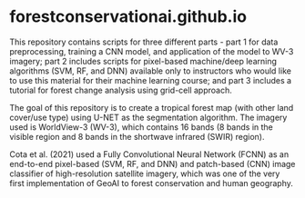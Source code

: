 # forestconservationai.github.io

This repository contains scripts for three different parts - part 1 for data preprocessing, training a CNN model, and application of the model to WV-3 imagery; part 2 includes scripts for pixel-based machine/deep learning algorithms (SVM, RF, and DNN) available only to instructors who would like to use this material for their machine learning course; and part 3 includes a tutorial for forest change analysis using grid-cell approach.  

The goal of this repository is to create a tropical forest map (with other land cover/use type) using U-NET as the segmentation algorithm.  The imagery used is WorldView-3 (WV-3), which contains 16 bands (8 bands in the visible region and 8 bands in the shortwave infrared (SWIR) region).

Cota et al. (2021) used a Fully Convolutional Neural Network (FCNN) as an end-to-end pixel-based (SVM, RF, and DNN) and patch-based (CNN) image classifier of high-resolution satellite imagery, which was one of the very first implementation of GeoAI to forest conservation and human geography.  

